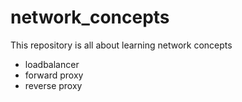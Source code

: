 # network_concepts
This repository is all about learning network concepts
- loadbalancer
- forward proxy
- reverse proxy

